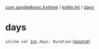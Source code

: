 [com.sandjelkovic.kxjtime](../index.md) / [kotlin.Int](index.md) / [days](./days.md)

# days

`inline val `[`Int`](https://kotlinlang.org/api/latest/jvm/stdlib/kotlin/-int/index.html)`.days: Duration` [(source)](https://github.com/sandjelkovic/kxjtime/tree/master/src/main/kotlin/com/sandjelkovic/kxjtime/DurationFactoryExtensions.kt#L21)